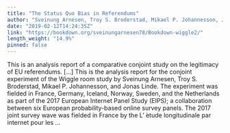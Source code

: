 ```yaml
---
title: "The Status Quo Bias in Referendums"
author: "Sveinung Arnesen, Troy S. Broderstad, Mikael P. Johannesson, Jonas Linde"
date: "2019-02-12T14:24:35Z"
link: "https://bookdown.org/sveinungarnesen78/Bookdown-wiggle2/"
length_weight: "14.9%"
pinned: false
---
```


This is an analysis report of a comparative conjoint study on the legitimacy of EU referendums. [...] This is the analysis report for the conjoint experiment of the Wiggle room study by Sveinung Arnesen, Troy S. Broderstad, Mikael P. Johannesson, and Jonas Linde. The experiment was fielded in France, Germany, Iceland, Norway, Sweden, and the Netherlands as part of the 2017 European Internet Panel Study (EIPS); a collaboration between six European probability-based online survey panels. The 2017 joint survey wave was fielded in France by the L’ ́etude longitudinale par internet pour les ...
